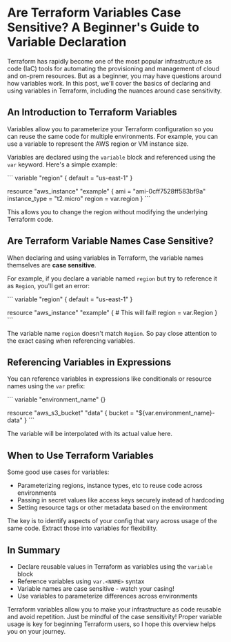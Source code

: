 <h1>Are Terraform Variables Case Sensitive? A Beginner's Guide to Variable Declaration</h1>
<p>Terraform has rapidly become one of the most popular infrastructure as code (IaC) tools for automating the provisioning and management of cloud and on-prem resources. But as a beginner, you may have questions around how variables work. In this post, we'll cover the basics of declaring and using variables in Terraform, including the nuances around case sensitivity.</p>
<h2>An Introduction to Terraform Variables</h2>
<p>Variables allow you to parameterize your Terraform configuration so you can reuse the same code for multiple environments. For example, you can use a variable to represent the AWS region or VM instance size. </p>
<p>Variables are declared using the <code>variable</code> block and referenced using the <code>var</code> keyword. Here's a simple example:</p>
<p>```
variable "region" {
  default = "us-east-1" 
}</p>
<p>resource "aws_instance" "example" {
  ami           = "ami-0cff7528ff583bf9a" 
  instance_type = "t2.micro"
  region        = var.region
}
```</p>
<p>This allows you to change the region without modifying the underlying Terraform code.</p>
<h2>Are Terraform Variable Names Case Sensitive?</h2>
<p>When declaring and using variables in Terraform, the variable names themselves are <strong>case sensitive</strong>. </p>
<p>For example, if you declare a variable named <code>region</code> but try to reference it as <code>Region</code>, you'll get an error:</p>
<p>```
variable "region" {
  default = "us-east-1"
}</p>
<p>resource "aws_instance" "example" {
  # This will fail!
  region = var.Region 
}
```</p>
<p>The variable name <code>region</code> doesn't match <code>Region</code>. So pay close attention to the exact casing when referencing variables.</p>
<h2>Referencing Variables in Expressions</h2>
<p>You can reference variables in expressions like conditionals or resource names using the <code>var</code> prefix:</p>
<p>```
variable "environment_name" {}</p>
<p>resource "aws_s3_bucket" "data" {
  bucket = "${var.environment_name}-data" 
}
```</p>
<p>The variable will be interpolated with its actual value here.</p>
<h2>When to Use Terraform Variables</h2>
<p>Some good use cases for variables:</p>
<ul>
<li>Parameterizing regions, instance types, etc to reuse code across environments</li>
<li>Passing in secret values like access keys securely instead of hardcoding</li>
<li>Setting resource tags or other metadata based on the environment</li>
</ul>
<p>The key is to identify aspects of your config that vary across usage of the same code. Extract those into variables for flexibility.</p>
<h2>In Summary</h2>
<ul>
<li>Declare reusable values in Terraform as variables using the <code>variable</code> block</li>
<li>Reference variables using <code>var.&lt;NAME&gt;</code> syntax</li>
<li>Variable names are case sensitive - watch your casing!</li>
<li>Use variables to parameterize differences across environments</li>
</ul>
<p>Terraform variables allow you to make your infrastructure as code reusable and avoid repetition. Just be mindful of the case sensitivity! Proper variable usage is key for beginning Terraform users, so I hope this overview helps you on your journey.</p>